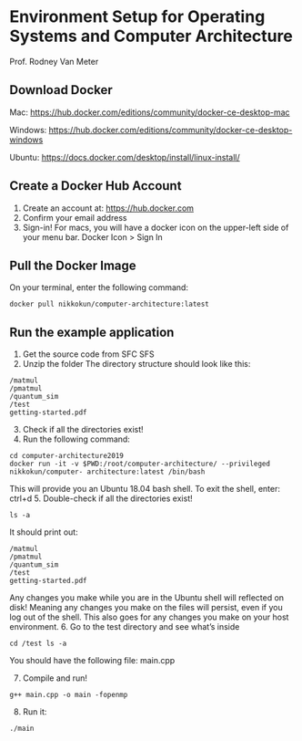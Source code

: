 # Environment Setup for Operating Systems and Computer Architecture
Prof. Rodney Van Meter

## Download Docker
Mac: https://hub.docker.com/editions/community/docker-ce-desktop-mac

Windows: https://hub.docker.com/editions/community/docker-ce-desktop-windows

Ubuntu: https://docs.docker.com/desktop/install/linux-install/

## Create a Docker Hub Account
1. Create an account at: https://hub.docker.com
2. Confirm your email address
3. Sign-in! For macs, you will have a docker icon on the upper-left side of your menu bar.
Docker Icon > Sign In

## Pull the Docker Image
On your terminal, enter the following command: 

```
docker pull nikkokun/computer-architecture:latest
```

## Run the example application
1. Get the source code from SFC SFS
2. Unzip the folder
The directory structure should look like this:

```
/matmul
/pmatmul 
/quantum_sim 
/test 
getting-started.pdf
```
   
3. Check if all the directories exist!
4. Run the following command: 

```
cd computer-architecture2019
docker run -it -v $PWD:/root/computer-architecture/ --privileged nikkokun/computer- architecture:latest /bin/bash
```

This will provide you an Ubuntu 18.04 bash shell. To exit the shell, enter: ctrl+d 5. Double-check if all the directories exist!

```
ls -a 
```
It should print out:

```
/matmul
/pmatmul 
/quantum_sim 
/test 
getting-started.pdf
```

Any changes you make while you are in the Ubuntu shell will reflected on disk! Meaning any changes you make on the files will persist, even if you log out of the shell. This also goes for any changes you make on your host environment.
6. Go to the test directory and see what’s inside
```
cd /test ls -a
```
You should have the following file: main.cpp

7. Compile and run!
```
g++ main.cpp -o main -fopenmp 
```

8. Run it:
```
./main 
```
